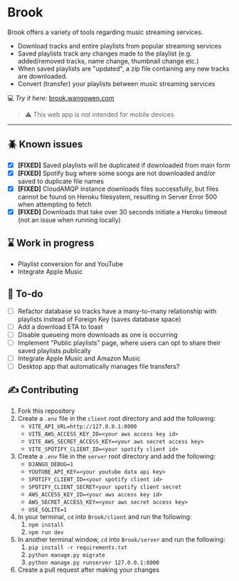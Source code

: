 # Brook

Brook offers a variety of tools regarding music streaming services.
* Download tracks and entire playlists from popular streaming services
* Saved playlists track any changes made to the playlist (e.g. added/removed tracks, name change, thumbnail change etc.)
* When saved playlists are "updated", a zip file containing any new tracks are downloaded.
* Convert (transfer) your playlists between music streaming services

💻 *Try it here:* [brook.wangowen.com](https://brook.wangowen.com)


> ⚠️ This web app is not intended for mobile devices
---

## 🪲 Known issues
- [x] **[FIXED]** Saved playlists will be duplicated if downloaded from main form
- [x] **[FIXED]** Spotify bug where some songs are not downloaded and/or saved to duplicate file names
- [x] **[FIXED]** CloudAMQP instance downloads files successfully, but files cannot be found on Heroku filesystem, resulting in Server Error 500 when attempting to fetch
- [x] **[FIXED]** Downloads that take over 30 seconds initiate a Heroku timeout (not an issue when running locally)

## ⌛ Work in progress
- Playlist conversion for and YouTube
- Integrate Apple Music

## 📝 To-do
- [ ] Refactor database so tracks have a many-to-many relationship with playlists instead of Foreign Key (saves database space)
- [ ] Add a download ETA to toast
- [ ] Disable queueing more downloads as one is occurring
- [ ] Implement "Public playlists" page, where users can opt to share their saved playlists publically
- [ ] Integrate Apple Music and Amazon Music
- [ ] Desktop app that automatically manages file transfers?

## ✍️ Contributing
1. Fork this repository
2. Create a `.env` file in the `client` root directory and add the following:
     * `VITE_API_URL=http://127.0.0.1:8000`
     * `VITE_AWS_ACCESS_KEY_ID=<your aws access key id>`
     * `VITE_AWS_SECRET_ACCESS_KEY=<your aws secret access key>`
     * `VITE_SPOTIFY_CLIENT_ID=<your spotify client id>`
4. Create a `.env` file in the `server` root directory and add the following:
     * `DJANGO_DEBUG=1`
     * `YOUTUBE_API_KEY=<your youtube data api key>`
     * `SPOTIFY_CLIENT_ID=<your spotify client id>`
     * `SPOTIFY_CLIENT_SECRET<your spotify client secret`
     * `AWS_ACCESS_KEY_ID=<your aws access key id>`
     * `AWS_SECRET_ACCESS_KEY=<your aws secret access key>`
     * `USE_SQLITE=1`
5. In your terminal, `cd` into `Brook/client` and run the following:
     1. `npm install`
     2. `npm run dev`
6. In another terminal window, `cd` into `Brook/server` and run the following:
     1. `pip install -r requirements.txt`
     2. `python manage.py migrate`
     3. `python manage.py runserver 127.0.0.1:8000`
7. Create a pull request after making your changes
